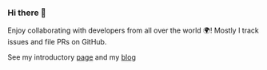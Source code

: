 ### Hi there 👋

Enjoy collaborating with developers from all over the world 🌍! Mostly I track issues and file PRs on GitHub.

See my introductory [page](https://haohanyang.github.io) and my [blog](https://haohanyang.github.io/blog)
